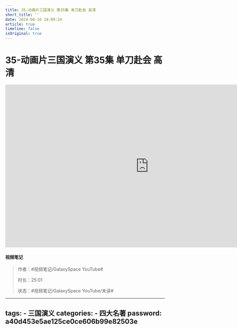 ```yaml
---
title: 35-动画片三国演义 第35集 单刀赴会 高清
short_title: ''
date: 2024-08-16 18:09:24
article: true
timeline: false
isOriginal: true
---
```



<!-- more -->

# 35-动画片三国演义 第35集 单刀赴会 高清

<iframe sandbox="allow-top-navigation-by-user-activation allow-same-origin allow-forms allow-scripts allow-popups" src="https://www.youtube.com/embed/50XTn9ONvB4" data-src="" border="0" frameborder="no" framespacing="0" allowfullscreen="true" style="height: 513px; width: 903px; pointer-events: none;"></iframe>

#### <span data-type="text" style="text-shadow: 1px 1px var(--b3-theme-surface-lighter), 2px 2px var(--b3-theme-surface-lighter), 3px 3px var(--b3-theme-surface-lighter), 4px 4px var(--b3-theme-surface-lighter);">视频笔记</span>

> 作者：#视频笔记/GalaxySpace YouTube#​
>
> 时长：25:01
>
> 状态：#视频笔记/GalaxySpace YouTube/未读#​

---

tags:
    - 三国演义
categories:
    - 四大名著
password: a40d453e5ae125ce0ce606b99e82503e
---
